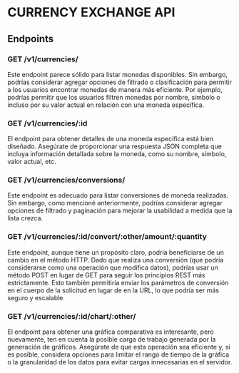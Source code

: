 # CURRENCY EXCHANGE API

## Endpoints

### GET /v1/currencies/

Este endpoint parece sólido para listar monedas disponibles. Sin embargo, podrías considerar agregar opciones de filtrado o clasificación para permitir a los usuarios encontrar monedas de manera más eficiente. Por ejemplo, podrías permitir que los usuarios filtren monedas por nombre, símbolo o incluso por su valor actual en relación con una moneda específica.

### GET /v1/currencies/:id

El endpoint para obtener detalles de una moneda específica está bien diseñado. Asegúrate de proporcionar una respuesta JSON completa que incluya información detallada sobre la moneda, como su nombre, símbolo, valor actual, etc.

### GET /v1/currencies/conversions/

Este endpoint es adecuado para listar conversiones de moneda realizadas. Sin embargo, como mencioné anteriormente, podrías considerar agregar opciones de filtrado y paginación para mejorar la usabilidad a medida que la lista crezca.

### GET /v1/currencies/:id/convert/:other/amount/:quantity

Este endpoint, aunque tiene un propósito claro, podría beneficiarse de un cambio en el método HTTP. Dado que realiza una conversión (que podría considerarse como una operación que modifica datos), podrías usar un método POST en lugar de GET para seguir los principios REST más estrictamente. Esto también permitiría enviar los parámetros de conversión en el cuerpo de la solicitud en lugar de en la URL, lo que podría ser más seguro y escalable.

### GET /v1/currencies/:id/chart/:other/

El endpoint para obtener una gráfica comparativa es interesante, pero nuevamente, ten en cuenta la posible carga de trabajo generada por la generación de gráficos. Asegúrate de que esta operación sea eficiente y, si es posible, considera opciones para limitar el rango de tiempo de la gráfica o la granularidad de los datos para evitar cargas innecesarias en el servidor.